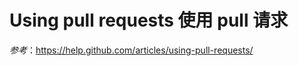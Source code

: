 Using pull requests 使用 pull 请求
===========

 

*参考*：<https://help.github.com/articles/using-pull-requests/>